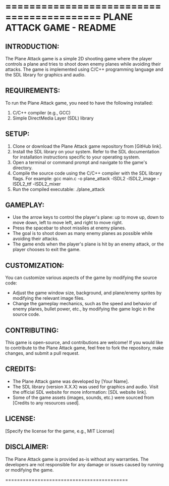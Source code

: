 ==========================================
        PLANE ATTACK GAME - README
==========================================

INTRODUCTION:
--------------
The Plane Attack game is a simple 2D shooting game where the player controls a plane and tries to shoot down enemy planes while avoiding their attacks. The game is implemented using C/C++ programming language and the SDL library for graphics and audio.

REQUIREMENTS:
--------------
To run the Plane Attack game, you need to have the following installed:
1. C/C++ compiler (e.g., GCC)
2. Simple DirectMedia Layer (SDL) library

SETUP:
--------
1. Clone or download the Plane Attack game repository from [GitHub link].
2. Install the SDL library on your system. Refer to the SDL documentation for installation instructions specific to your operating system.
3. Open a terminal or command prompt and navigate to the game's directory.
4. Compile the source code using the C/C++ compiler with the SDL library flags. For example:
     gcc main.c -o plane_attack -lSDL2 -lSDL2_image -lSDL2_ttf -lSDL2_mixer
5. Run the compiled executable:
     ./plane_attack

GAMEPLAY:
-----------
- Use the arrow keys to control the player's plane: up to move up, down to move down, left to move left, and right to move right.
- Press the spacebar to shoot missiles at enemy planes.
- The goal is to shoot down as many enemy planes as possible while avoiding their attacks.
- The game ends when the player's plane is hit by an enemy attack, or the player chooses to exit the game.

CUSTOMIZATION:
----------------
You can customize various aspects of the game by modifying the source code:
- Adjust the game window size, background, and plane/enemy sprites by modifying the relevant image files.
- Change the gameplay mechanics, such as the speed and behavior of enemy planes, bullet power, etc., by modifying the game logic in the source code.

CONTRIBUTING:
----------------
This game is open-source, and contributions are welcome! If you would like to contribute to the Plane Attack game, feel free to fork the repository, make changes, and submit a pull request.

CREDITS:
----------
- The Plane Attack game was developed by [Your Name].
- The SDL library (version X.X.X) was used for graphics and audio. Visit the official SDL website for more information: [SDL website link].
- Some of the game assets (images, sounds, etc.) were sourced from [Credits to any resources used].

LICENSE:
----------
[Specify the license for the game, e.g., MIT License]

DISCLAIMER:
--------------
The Plane Attack game is provided as-is without any warranties. The developers are not responsible for any damage or issues caused by running or modifying the game.

==========================================
